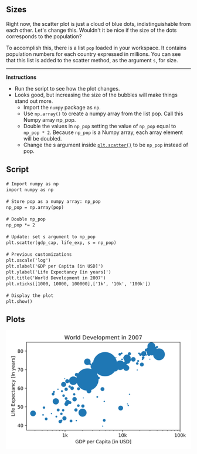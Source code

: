 ## Sizes

Right now, the scatter plot is just a cloud of blue dots, indistinguishable from each other. Let's change this. Wouldn't it be nice if the size of the dots corresponds to the population?

To accomplish this, there is a list `pop` loaded in your workspace. It contains population numbers for each country expressed in millions. You can see that this list is added to the scatter method, as the argument `s`, for size.

<hr>

**Instructions**
* Run the script to see how the plot changes.
* Looks good, but increasing the size of the bubbles will make things stand out more.
    * Import the `numpy` package as `np`.
    * Use `np.array()` to create a numpy array from the list pop. Call this Numpy array np_pop.
    * Double the values in `np_pop` setting the value of `np_pop` equal to `np_pop * 2`. Because `np_pop` is a Numpy array, each array element will be doubled.
    * Change the s argument inside [`plt.scatter()`](http://matplotlib.org/api/pyplot_api.html#matplotlib.pyplot.scatter) to be `np_pop` instead of pop.

## Script
```
# Import numpy as np
import numpy as np

# Store pop as a numpy array: np_pop
np_pop = np.array(pop)

# Double np_pop
np_pop *= 2

# Update: set s argument to np_pop
plt.scatter(gdp_cap, life_exp, s = np_pop)

# Previous customizations
plt.xscale('log')
plt.xlabel('GDP per Capita [in USD]')
plt.ylabel('Life Expectancy [in years]')
plt.title('World Development in 2007')
plt.xticks([1000, 10000, 100000],['1k', '10k', '100k'])

# Display the plot
plt.show()
```

## Plots
![img](index.svg)